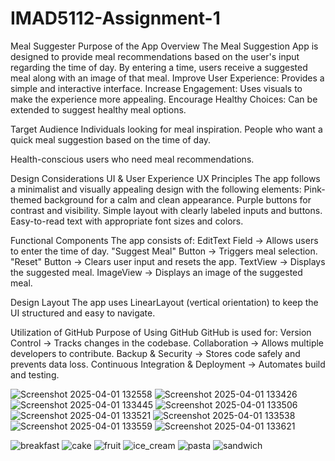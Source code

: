 # IMAD5112-Assignment-1
Meal Suggester
Purpose of the App
Overview
The Meal Suggestion App is designed to provide meal recommendations based on the user's input regarding the time of day. By entering a time, users receive a suggested meal along with an image of that meal.
Improve User Experience: Provides a simple and interactive interface.
Increase Engagement: Uses visuals to make the experience more appealing.
Encourage Healthy Choices: Can be extended to suggest healthy meal options.

Target Audience
Individuals looking for meal inspiration.
People who want a quick meal suggestion based on the time of day.

Health-conscious users who need meal recommendations.

Design Considerations
UI & User Experience UX Principles
The app follows a minimalist and visually appealing design with the following elements:
Pink-themed background for a calm and clean appearance.
Purple buttons for contrast and visibility.
Simple layout with clearly labeled inputs and buttons.
Easy-to-read text with appropriate font sizes and colors.

Functional Components
The app consists of:
EditText Field → Allows users to enter the time of day.
"Suggest Meal" Button → Triggers meal selection.
"Reset" Button → Clears user input and resets the app.
TextView → Displays the suggested meal.
ImageView → Displays an image of the suggested meal.

Design Layout
The app uses LinearLayout (vertical orientation) to keep the UI structured and easy to navigate.

Utilization of GitHub
Purpose of Using GitHub
GitHub is used for:
Version Control → Tracks changes in the codebase.
Collaboration → Allows multiple developers to contribute.
Backup & Security → Stores code safely and prevents data loss.
Continuous Integration & Deployment → Automates build and testing.

![Screenshot 2025-04-01 132558](https://github.com/user-attachments/assets/aec4f289-87c4-43a6-a323-bfb936e95c75)
![Screenshot 2025-04-01 133426](https://github.com/user-attachments/assets/1c70d5dc-ec27-4f12-95d2-e252fc5de729)
![Screenshot 2025-04-01 133445](https://github.com/user-attachments/assets/f926240d-9091-4423-b1ae-91cbd06c45c7)
![Screenshot 2025-04-01 133506](https://github.com/user-attachments/assets/7d0bea63-d4c9-4883-95c8-5818b3668646)
![Screenshot 2025-04-01 133521](https://github.com/user-attachments/assets/9632ad0d-216d-4c0a-afaf-61f52592dc77)
![Screenshot 2025-04-01 133538](https://github.com/user-attachments/assets/6de1b129-62b1-42f8-9598-4977ef93ad5d)
![Screenshot 2025-04-01 133559](https://github.com/user-attachments/assets/0ffb7104-150c-4715-baa2-95d95e02ccad)
![Screenshot 2025-04-01 133621](https://github.com/user-attachments/assets/7dc7b2f4-243f-4542-b20c-f676c97fc0eb)

![breakfast](https://github.com/user-attachments/assets/4a7836bf-7308-4150-8991-9a4fb40855c6)
![cake](https://github.com/user-attachments/assets/e0d9ab07-37a7-4deb-9899-be5f759bce2a)
![fruit](https://github.com/user-attachments/assets/c99f78e6-78eb-4a07-bc3d-1823da0b3a47)
![ice_cream](https://github.com/user-attachments/assets/16f1f840-96ee-4350-b9cd-5e37ab08a2d5)
![pasta](https://github.com/user-attachments/assets/0fdf1bec-22e6-4e61-9ac3-a515d1b34247)
![sandwich](https://github.com/user-attachments/assets/bb3f748f-ede9-47c1-ac77-6727e6f5468b)











